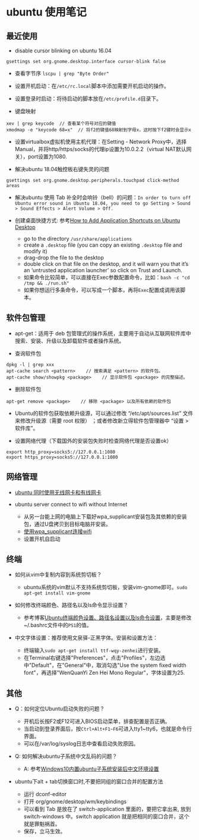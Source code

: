 # ubuntu 使用笔记

## 最近使用

- disable cursor blinking on ubuntu 16.04
```
gsettings set org.gnome.desktop.interface cursor-blink false
```

- 查看字节序 `lscpu | grep "Byte Order"`

- 设置开机启动：在`/etc/rc.local`脚本中添加需要开机启动的操作。

- 设置登录时启动：将待启动的脚本放在`/etc/profile.d`目录下。

- 键盘映射
```
xev | grep keycode  // 查看某个符号对应的键值
xmodmap -e "keycode 68=x"  // 将f2的键值68映射到字母x，这时按下f2键时会显示x
```

- 设置virtualbox虚拟机使用主机代理：在Setting - Network Proxy中，选择Manual，并将http/https/socks的代理ip设置为10.0.2.2（virtual NAT默认网关），port设置为1080.

- 解决ubuntu 18.04触控板右键失灵的问题
```
gsettings set org.gnome.desktop.peripherals.touchpad click-method areas
```

- 解决ubuntu 使用 Tab 补全时会响铃（bell）的问题：`In order to turn off Ubuntu error sound in Ubuntu 18.04, you need to go Setting > Sound > Sound Effects > Alert Volume > Off.`

- 创建桌面快捷方式: 参考[How to Add Application Shortcuts on Ubuntu Desktop](https://itsfoss.com/ubuntu-desktop-shortcut/)
  - go to the directory `/usr/share/applications`
  - create a `.desktop` file (you can copy an existing `.desktop` file and modify it)
  - drag-drop the file to the desktop
  - double click on that file on the desktop, and it will warn you that it’s an ‘untrusted application launcher’ so click on Trust and Launch.
  - 如果命令比较简单，可以直接在Exec参数配置命令，比如：`bash -c "cd /tmp && ./run.sh"`
  - 如果你想运行多条命令，可以写成一个脚本，再将`Exec`配置成调用该脚本。

## 软件包管理

- apt-get：适用于 deb 包管理式的操作系统，主要用于自动从互联网软件库中搜索、安装、升级以及卸载软件或者操作系统。

- 查询软件包
```
dpkg -l | grep xxx
apt-cache search <pattern>    // 搜索满足 <pattern> 的软件包。
apt-cache show/showpkg <package>    // 显示软件包 <package> 的完整描述。
```

- 删除软件包
```
apt-get remove <package>    // 移除 <package> 以及所有依赖的软件包
```

- Ubuntu的软件包获取依赖升级源，可以通过修改 “/etc/apt/sources.list” 文件来修改升级源（需要 root 权限） ；或者修改新立得软件包管理器中 “设置 > 软件库”。

- 设置网络代理（下载国外的安装包失败时检查网络代理是否设置ok）
```
export http_proxy=socks5://127.0.0.1:1080
export https_proxy=socks5://127.0.0.1:1080
```

## 网络管理

- [ubuntu 同时使用无线网卡和有线网卡](https://blog.csdn.net/huohongpeng/article/details/78608671)

- ubuntu server connect to wifi without Internet
  - 从另一台能上网的电脑上下载好wpa_supplicant安装包及其依赖的安装包，通过U盘拷贝到目标电脑并安装。
  - [使用wpa_supplicant连接wifi](https://www.linuxbabe.com/ubuntu/connect-to-wi-fi-from-terminal-on-ubuntu-18-04-19-04-with-wpa-supplicant)
  - 设置开机自启动

## 终端

- 如何从vim中复制内容到系统剪切板？
  - ubuntu系统的vim默认不支持系统剪切板，安装vim-gnome即可。`sudo apt-get install vim-gnome`

- 如何修改终端颜色、路径名以及ls命令显示设置？
  - 参考博客[Ubuntu终端颜色设置、路径名设置以及ls命令设置](http://blog.sina.com.cn/s/blog_65a8ab5d0101g6cf.html)，主要是修改\~/.bashrc文件中的`PS1`的值。

- 中文字体设置：推荐使用文泉驿-正黑字体。安装和设置方法：
  - 终端输入`sudo apt-get install ttf-wqy-zenhei`进行安装。
  - 在Terminal右键选择"Preferences"，点击"Profiles"，左边选中"Default"，在"General"中，取消勾选"Use the system fixed width font"，再选择"WenQuanYi Zen Hei Mono Regular"，字体设置为25.

## 其他

- Q：如何定位Ubuntu启动失败的问题？
  - 开机后长按F2或F12可进入BIOS启动菜单，排查配置是否正确。
  - 当启动到登录界面后，按`Ctrl+Alt+F1~F6`可进入tty1~tty6，也就是命令行界面。
  - 可以在/var/log/syslog日志中查看启动失败原因。

- Q: 如何解决ubuntu子系统中文乱码的问题？
  - A: 参考[Windows10内置ubuntu子系统安装后中文环境设置](https://blog.csdn.net/KERTORP/article/details/80102143)

- ubuntu下alt + tab切换窗口时,不要把同组的窗口合并的配置方法
  - 运行 dconf-editor 
  - 打开 org/gnome/desktop/wm/keybindings
  - 可以看到 <alt> Tab 是放在了 switch-application 里面的，要把它拿出来, 放到 switch-windows 中。switch application 就是把相同的窗口合并，这个就是罪魁祸首。
  - 保存，立马生效。
